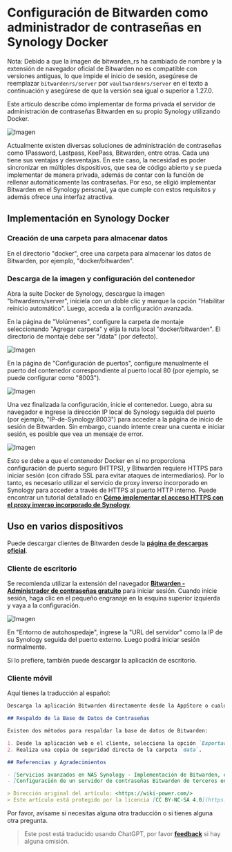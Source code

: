 # Configuración de Bitwarden como administrador de contraseñas en Synology Docker

Nota: Debido a que la imagen de bitwarden_rs ha cambiado de nombre y la extensión de navegador oficial de Bitwarden no es compatible con versiones antiguas, lo que impide el inicio de sesión, asegúrese de reemplazar `bitwardenrs/server` por `vaultwardenrs/server` en el texto a continuación y asegúrese de que la versión sea igual o superior a 1.27.0.

Este artículo describe cómo implementar de forma privada el servidor de administración de contraseñas Bitwarden en su propio Synology utilizando Docker.

![Imagen](https://media.wiki-power.com/img/20210503221838.png)

Actualmente existen diversas soluciones de administración de contraseñas como 1Password, Lastpass, KeePass, Bitwarden, entre otras. Cada una tiene sus ventajas y desventajas. En este caso, la necesidad es poder sincronizar en múltiples dispositivos, que sea de código abierto y se pueda implementar de manera privada, además de contar con la función de rellenar automáticamente las contraseñas. Por eso, se eligió implementar Bitwarden en el Synology personal, ya que cumple con estos requisitos y además ofrece una interfaz atractiva.

## Implementación en Synology Docker

### Creación de una carpeta para almacenar datos

En el directorio "docker", cree una carpeta para almacenar los datos de Bitwarden, por ejemplo, "docker/bitwarden".

### Descarga de la imagen y configuración del contenedor

Abra la suite Docker de Synology, descargue la imagen "bitwardenrs/server", iníciela con un doble clic y marque la opción "Habilitar reinicio automático". Luego, acceda a la configuración avanzada.

En la página de "Volúmenes", configure la carpeta de montaje seleccionando "Agregar carpeta" y elija la ruta local "docker/bitwarden". El directorio de montaje debe ser "/data" (por defecto).

![Imagen](https://media.wiki-power.com/img/20210503211711.png)

En la página de "Configuración de puertos", configure manualmente el puerto del contenedor correspondiente al puerto local 80 (por ejemplo, se puede configurar como "8003").

![Imagen](https://media.wiki-power.com/img/20210503211759.png)

Una vez finalizada la configuración, inicie el contenedor. Luego, abra su navegador e ingrese la dirección IP local de Synology seguida del puerto (por ejemplo, "IP-de-Synology:8003") para acceder a la página de inicio de sesión de Bitwarden. Sin embargo, cuando intente crear una cuenta e iniciar sesión, es posible que vea un mensaje de error.

![Imagen](https://media.wiki-power.com/img/20210503212146.png)

Esto se debe a que el contenedor Docker en sí no proporciona configuración de puerto seguro (HTTPS), y Bitwarden requiere HTTPS para iniciar sesión (con cifrado SSL para evitar ataques de intermediarios). Por lo tanto, es necesario utilizar el servicio de proxy inverso incorporado en Synology para acceder a través de HTTPS al puerto HTTP interno. Puede encontrar un tutorial detallado en [**Cómo implementar el acceso HTTPS con el proxy inverso incorporado de Synology**](https://wiki-power.com/%E7%94%A8%E7%BE%A4%E6%99%96%E8%87%AA%E5%B8%A6%E5%8F%8D%E5%90%91%E4%BB%A3%E7%90%86%E5%AE%9E%E7%8E%B0HTTPS%E8%AE%BF%E9%97%AE).

## Uso en varios dispositivos

Puede descargar clientes de Bitwarden desde la [**página de descargas oficial**](https://bitwarden.com/download/).

### Cliente de escritorio

Se recomienda utilizar la extensión del navegador [**Bitwarden - Administrador de contraseñas gratuito**](https://chrome.google.com/webstore/detail/bitwarden-free-password-m/nngceckbapebfimnlniiiahkandclblb) para iniciar sesión. Cuando inicie sesión, haga clic en el pequeño engranaje en la esquina superior izquierda y vaya a la configuración.

![Imagen](https://media.wiki-power.com/img/20210503215149.png)

En "Entorno de autohospedaje", ingrese la "URL del servidor" como la IP de su Synology seguida del puerto externo. Luego podrá iniciar sesión normalmente.

Si lo prefiere, también puede descargar la aplicación de escritorio.

### Cliente móvil

Aquí tienes la traducción al español:

```markdown
Descarga la aplicación Bitwarden directamente desde la AppStore o cualquier tienda de aplicaciones. Al iniciar sesión en la aplicación, también será necesario configurar un entorno de autohospedaje, un proceso que es idéntico al de la versión de escritorio.

## Respaldo de la Base de Datos de Contraseñas

Existen dos métodos para respaldar la base de datos de Bitwarden:

1. Desde la aplicación web o el cliente, selecciona la opción `Exportar base de datos de contraseñas`.
2. Realiza una copia de seguridad directa de la carpeta `data`.

## Referencias y Agradecimientos

- [Servicios avanzados en NAS Synology - Implementación de Bitwarden, el administrador de contraseñas multiplataforma](https://www.ioiox.com/archives/70.html)
- [Configuración de un servidor de contraseñas Bitwarden de terceros en un NAS Synology](https://ppgg.in/blog/10271.html#comment-8463)

> Dirección original del artículo: <https://wiki-power.com/>
> Este artículo está protegido por la licencia [CC BY-NC-SA 4.0](https://creativecommons.org/licenses/by/4.0/deed.zh). Si desea reproducirlo, por favor indique la fuente.
```

Por favor, avísame si necesitas alguna otra traducción o si tienes alguna otra pregunta.

> Este post está traducido usando ChatGPT, por favor [**feedback**](https://github.com/linyuxuanlin/Wiki_MkDocs/issues/new) si hay alguna omisión.
